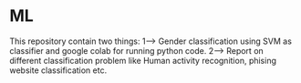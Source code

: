 # ML
This repository contain two things:
1--> Gender classification using SVM as classifier and google colab for running python code.
2--> Report on different classification problem like Human activity recognition, phising website classification etc.
